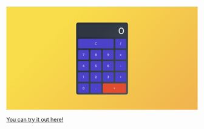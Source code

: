 ![Image of the calculator](/src/images/calculator.png)

[You can try it out here!](https://calculatorjimmyr.netlify.app/)
